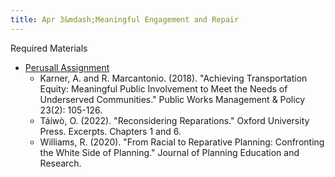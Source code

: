 ```yaml
---
title: Apr 3&mdash;Meaningful Engagement and Repair
---
```


Required Materials
* [Perusall Assignment](#)
    * Karner, A. and R. Marcantonio. (2018). "Achieving Transportation Equity: Meaningful Public Involvement to Meet the Needs of Underserved Communities." Public Works Management & Policy 23(2): 105-126.
    * Táíwò, O. (2022). "Reconsidering Reparations." Oxford University Press. Excerpts. Chapters 1 and 6.
    * Williams, R. (2020). "From Racial to Reparative Planning: Confronting the White Side of Planning." Journal of Planning Education and Research. 
